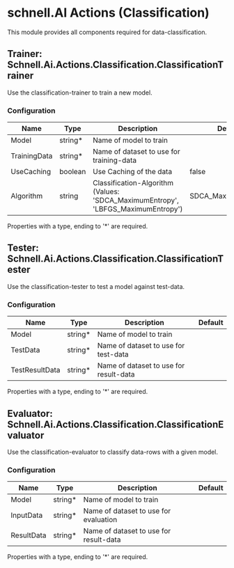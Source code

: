 # schnell.AI Actions (Classification)

This module provides all components required for data-classification.

## Trainer: Schnell.Ai.Actions.Classification.ClassificationTrainer

Use the classification-trainer to train a new model.

### Configuration

| Name         | Type    | Description                                                                      | Default             |
|--------------|---------|----------------------------------------------------------------------------------|---------------------|
| Model        | string* | Name of model to train                                                           |                     |
| TrainingData | string* | Name of dataset to use for training-data                                         |                     |
| UseCaching   | boolean | Use Caching of the data                                                          | false               |
| Algorithm    | string  | Classification-Algorithm (Values: 'SDCA_MaximumEntropy', 'LBFGS_MaximumEntropy') | SDCA_MaximumEntropy |

Properties with a type, ending to '*' are required.

## Tester: Schnell.Ai.Actions.Classification.ClassificationTester

Use the classification-tester to test a model against test-data.

### Configuration

| Name           | Type    | Description                            | Default |
|----------------|---------|----------------------------------------|---------|
| Model          | string* | Name of model to train                 |         |
| TestData       | string* | Name of dataset to use for test-data   |         |
| TestResultData | string* | Name of dataset to use for result-data |         |

Properties with a type, ending to '*' are required.


## Evaluator: Schnell.Ai.Actions.Classification.ClassificationEvaluator

Use the classification-evaluator to classify data-rows with a given model.

### Configuration

| Name       | Type    | Description                            | Default |
|------------|---------|----------------------------------------|---------|
| Model      | string* | Name of model to train                 |         |
| InputData  | string* | Name of dataset to use for evaluation  |         |
| ResultData | string* | Name of dataset to use for result-data |         |

Properties with a type, ending to '*' are required.